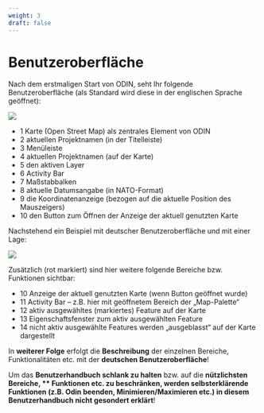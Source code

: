 ```yaml
---
weight: 3
draft: false
---
```


# **Benutzeroberfläche**



Nach dem erstmaligen Start von ODIN, seht Ihr folgende Benutzeroberfläche (als Standard wird diese in der englischen Sprache geöffnet):

![](images/Benutzeroberflaeche_1.png)

- <span class="blue">1</span>  Karte (Open Street Map) als zentrales Element von ODIN
- <span class="blue">2</span> aktuellen Projektnamen (in der Titelleiste)
- <span class="blue">3</span> Menüleiste
- <span class="blue">4</span> aktuellen Projektnamen (auf der Karte)
- <span class="blue">5</span> den aktiven Layer
- <span class="blue">6</span> Activity Bar
- <span class="blue">7</span> Maßstabbalken
- <span class="blue">8</span> aktuelle Datumsangabe (in NATO-Format)
- <span class="blue">9</span> die Koordinatenanzeige (bezogen auf die aktuelle Position des Mauszeigers)
- <span class="blue">10</span>  den Button zum Öffnen der Anzeige der aktuell genutzten Karte



Nachstehend ein Beispiel mit deutscher Benutzeroberfläche und mit einer Lage:

![](images/Benutzeroberflaeche_2.png)



Zusätzlich (rot markiert) sind hier weitere folgende Bereiche bzw. Funktionen sichtbar:

- <span class="red">10</span> Anzeige der aktuell genutzten Karte (wenn Button geöffnet wurde)
- <span class="red">11</span> Activity Bar – z.B. hier mit geöffnetem Bereich der „Map-Palette“
- <span class="red">12</span> aktiv ausgewähltes (markiertes) Feature auf der Karte
- <span class="red">13</span> Eigenschaftsfenster zum aktiv ausgewählten Feature
- <span class="red">14</span> nicht aktiv ausgewählte Features werden „ausgeblasst“ auf der Karte dargestellt



In **weiterer Folge** erfolgt die **Beschreibung** der einzelnen Bereiche, Funktionalitäten etc. mit der **deutschen Benutzeroberfläche**!

Um das **Benutzerhandbuch schlank zu halten** bzw. auf die **nützlichsten Bereiche, ** **Funktionen** etc. zu **beschränken**, werden **selbsterklärende Funktionen** (z.B. Odin beenden, Minimieren/Maximieren etc.) **in diesem Benutzerhandbuch** **nicht gesondert** erklärt**!

